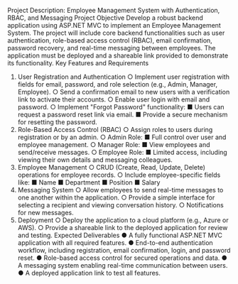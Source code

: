 Project Description: Employee Management System with Authentication, RBAC,
and Messaging
Project Objective
Develop a robust backend application using ASP.NET MVC to implement an Employee Management
System. The project will include core backend functionalities such as user authentication, role-based
access control (RBAC), email confirmation, password recovery, and real-time messaging between
employees. The application must be deployed and a shareable link provided to demonstrate its
functionality.
Key Features and Requirements
1. User Registration and Authentication
○ Implement user registration with fields for email, password, and role selection (e.g.,
Admin, Manager, Employee).
○ Send a confirmation email to new users with a verification link to activate their
accounts.
○ Enable user login with email and password.
○ Implement "Forgot Password" functionality:
■ Users can request a password reset link via email.
■ Provide a secure mechanism for resetting the password.
2. Role-Based Access Control (RBAC)
○ Assign roles to users during registration or by an admin.
○ Admin Role:
■ Full control over user and employee management.
○ Manager Role:
■ View employees and send/receive messages.
○ Employee Role:
■ Limited access, including viewing their own details and messaging colleagues.
3. Employee Management
○ CRUD (Create, Read, Update, Delete) operations for employee records.
○ Include employee-specific fields like:
■ Name
■ Department
■ Position
■ Salary
4. Messaging System
○ Allow employees to send real-time messages to one another within the application.
○ Provide a simple interface for selecting a recipient and viewing conversation history.
○ Notifications for new messages.
5. Deployment
○ Deploy the application to a cloud platform (e.g., Azure or AWS).
○ Provide a shareable link to the deployed application for review and testing.
Expected Deliverables
● A fully functional ASP.NET MVC application with all required features.
● End-to-end authentication workflow, including registration, email confirmation, login, and
password reset.
● Role-based access control for secured operations and data.
● A messaging system enabling real-time communication between users.
● A deployed application link to test all features.
